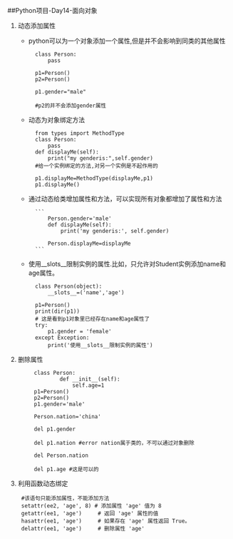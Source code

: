 ##Python项目-Day14-面向对象

1. 动态添加属性

	* python可以为一个对象添加一个属性,但是并不会影响到同类的其他属性


			class Person:
				pass
			
			p1=Person()
			p2=Person()
			
			p1.gender="male"
			
			#p2的并不会添加gender属性

	* 动态为对象绑定方法

			from types import MethodType
			class Person:
				pass
			def displayMe(self):
				print("my genderis:",self.gender)
			#给一个实例绑定的方法,对另一个实例是不起作用的
			
			p1.displayMe=MethodType(displayMe,p1)
			p1.displayMe()


	* 通过动态给类增加属性和方法，可以实现所有对象都增加了属性和方法
	
			```
				Person.gender='male'
				def displayMe(self):
	    			print('my genderis:', self.gender)
	    			
	    		Person.displayMe=displayMe
			```

	* 使用__slots__限制实例的属性.比如，只允许对Student实例添加name和age属性。


		
			class Person(object):
			    __slots__=('name','age')
			
			p1=Person()
			print(dir(p1))
			# 这是看到p1对象里已经存在name和age属性了
			try:
			    p1.gender = 'female'
			except Exception:
			    print('使用__slots__限制实例的属性')

2. 删除属性

	

	
			class Person:
			        def __init__(self):
        				self.age=1
			p1=Person()
			p2=Person()
			p1.gender='male'
			
			Person.nation='china'
			
			del p1.gender
			
			del p1.nation #error nation属于类的，不可以通过对象删除
			
			del Person.nation
			
			del p1.age #这是可以的

3. 利用函数动态绑定

	
		#该语句只能添加属性，不能添加方法
		setattr(ee2, 'age', 8) # 添加属性 'age' 值为 8
		getattr(ee1, 'age')   	# 返回 'age' 属性的值
		hasattr(ee1, 'age')   	# 如果存在 'age' 属性返回 True。
		delattr(ee1, 'age')  	# 删除属性 'age'

